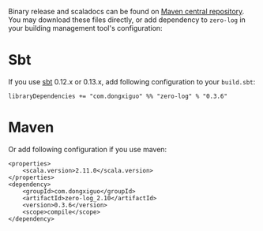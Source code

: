 Binary release and scaladocs can be found on [Maven central repository](http://search.maven.org/#search|ga|1|zero-log). You may download these files directly, or add dependency to `zero-log` in your building management tool's configuration:

# Sbt #
If you use [sbt](http://www.scala-sbt.org/) 0.12.x or 0.13.x,
add following configuration to your `build.sbt`:
```
libraryDependencies += "com.dongxiguo" %% "zero-log" % "0.3.6"
```

# Maven #
Or add following configuration if you use maven:
```
<properties>
	<scala.version>2.11.0</scala.version>
</properties>
<dependency>
	<groupId>com.dongxiguo</groupId>
	<artifactId>zero-log_2.10</artifactId>
	<version>0.3.6</version>
	<scope>compile</scope>
</dependency>
```